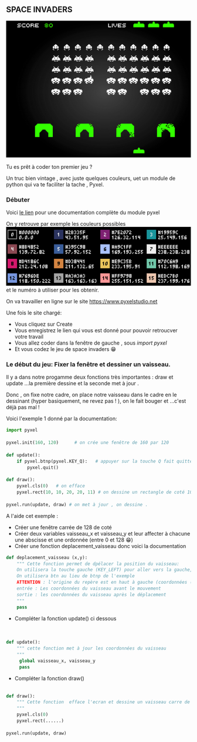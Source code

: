 ## SPACE INVADERS
![alt text](spaceinvader.png)

Tu es prêt à coder ton premier jeu ? 

Un truc bien vintage , avec juste quelques couleurs, uet un module de python qui va te faciliter la tache , Pyxel.

### Débuter

Voici [le lien](<https://github.com/kitao/pyxel/blob/main/docs/README.fr.md>)   pour une documentation complète du module pyxel

On y retrouve par exemple les couleurs possibles ![alt text](couleur.png) et le numéro à utiliser pour les obtenir.

On va travailler en ligne sur le site https://www.pyxelstudio.net 

Une fois le site chargé:

 * Vous cliquez sur Create
 * Vous enregistrez  le lien qui vous est donné pour pouvoir retroucver votre travail
 * Vous allez coder dans la fenêtre de gauche , sous _import pyxel_
 * Et vous codez le jeu de space invaders :grin:
### Le début du jeu: Fixer la fenêtre et dessiner un vaisseau.

 Il y a dans notre progamme deux fonctions très importantes : draw et update ...la première dessine et la seconde met à jour .

 Donc , on fixe notre cadre, on place notre vaisseau dans le cadre en le dessinant (hyper basiquement, ne revez pas ! ), on le fait bouger et ...c'est déjà pas mal !

 Voici l'exemple 1 donné par la documentation: 

```py
import pyxel

pyxel.init(160, 120)      # on crée une fenêtre de 160 par 120

def update():
    if pyxel.btnp(pyxel.KEY_Q):   # appuyer sur la touche Q fait quitter 
        pyxel.quit()

def draw():
    pyxel.cls(0)   # on efface
    pyxel.rect(10, 10, 20, 20, 11) # on dessine un rectangle de coté 10 et 20, couleur 11 soit vert clair.

pyxel.run(update, draw) # on met à jour , on dessine .

```

A l'aide cet exemple :
* Créer une fenêtre carrée de 128 de coté
* Créer deux variables vaisseau_x et vaisseau_y et leur affecter à chacune une abscisse et une ordonnée (entre 0 et 128 :grin:)
* Créer une fonction deplacement_vaisseau donc voici la documentation

```py
def deplacement_vaisseau (x,y):
    """ Cette fonction permet de dpélacer la position du vaisseau:
    On utilisera la touche gauche (KEY_LEFT) pour aller vers la gauche, et les touches KEY_RIGHT, KEY_UP,KEY_DOWN pour les autres déplacements.
    On utilisera btn au lieu de btnp de l'exemple
    ATTENTION : l'origine du repère est en haut à gauche (coordonnées (0,0))
    entrée : Les coordonnées du vaisseau avant le mouvement
    sortie : les coordonnées du vaisseau après le déplacement
    """
    pass

```
 * Compléter la fonction update() ci dessous

```py


def update():
    """ cette fonction met à jour les coordonnées du vaisseau
    """
     global vaisseau_x, vaisseau_y
     pass
```
 * Compléter la fonction draw()

```py

def draw():
    """ Cette fonction  efface l'ecran et dessine un vaisseau carre de coté entre 7 et 9 , à votre choix . Vous avez le choix de la couleur
    """
    pyxel.cls(0)
    pyxel.rect(......)

pyxel.run(update, draw)
```